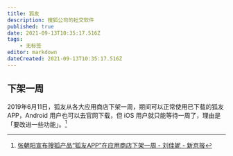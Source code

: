 ```yaml
---
title: 狐友
description: 搜狐公司的社交软件
published: true
date: 2021-09-13T10:35:17.516Z
tags:
    - 无标签
editor: markdown
dateCreated: 2021-09-13T10:35:17.516Z
---
```


## 下架一周

2019年6月11日，狐友从各大应用商店下架一周，期间可以正常使用已下载的狐友 APP，Android 用户也可以去官网下载，但 iOS 用户就只能等待一周了，理由是「要改进一些功能」。[^114988]

[^114988]: [张朝阳宣布搜狐产品“狐友APP”在应用商店下架一周 - 刘佳妮 - 新京报](https://web.archive.org/web/20210912160011/https://www.sohu.com/a/319964108_114988)
